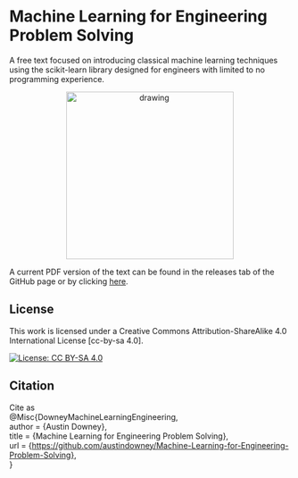 # Machine Learning for Engineering Problem Solving
A free text focused on introducing classical machine learning techniques using the scikit-learn library designed for engineers with limited to no programming experience.


<p align="center">
<img src="source_material/figures/x_y_plot_linear_classifier.png" alt="drawing" width="300"/>
</p>

A current PDF version of the text can be found in the releases tab of the GitHub page or by clicking <a href="https://github.com/austindowney/Open-Vibrations/blob/main/Open_Vibrations.pdf">here</a>.



## License

This work is licensed under a Creative Commons Attribution-ShareAlike 4.0 International License [cc-by-sa 4.0].

[![License: CC BY-SA 4.0](https://img.shields.io/badge/License-CC_BY--SA_4.0-lightgrey.svg)](https://creativecommons.org/licenses/by-sa/4.0/)


## Citation

Cite as  
@Misc{DowneyMachineLearningEngineering,  
  author = {Austin Downey},  
  title  = {Machine Learning for Engineering Problem Solving},  
  url    = {https://github.com/austindowney/Machine-Learning-for-Engineering-Problem-Solving},  
}  












